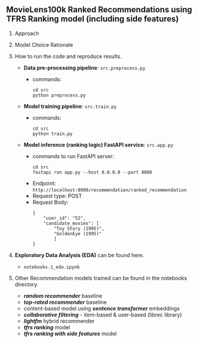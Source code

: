 ## MovieLens100k Ranked Recommendations using TFRS Ranking model (including side features)

1. Approach

2. Model Choice Rationale

3. How to run the code and reproduce results.
    - **Data pre-processing pipeline**: `src.preprocess.py`
        - commands:
            ```
            cd src
            python preprocess.py
            ```
    
    - **Model training pipeline**: `src.train.py`
        - commands:
            ```
            cd src
            python train.py
            ```

    - **Model inference (ranking logic) FastAPI service**: `src.app.py`
        - commands to run FastAPI server:
            ```
            cd src
            fastapi run app.py --host 0.0.0.0 --port 8000
            ```
        - Endpoint: `http://localhost:8000/recommendation/ranked_recommendation`
        - Request type: POST
        - Request Body:
            ```
            {
                "user_id": "52", 
                "candidate_movies": [
                    "Toy Story (1995)", 
                    "GoldenEye (1995)"
                    ]
            }
            ```
        
5. **Exploratory Data Analysis (EDA)** can be found here.
    - `notebooks.1_eda.ipynb`

4. Other Recommendation models trained can be found in the notebooks directory.
    - ***random recommender*** baseline
    - ***top-rated recommender*** baseline
    - content-based model using ***sentence transformer*** embeddings
    - ***collaborative filtering*** - item-based & user-based (librec library)
    - ***lightfm*** hybrid recommender
    - ***tfrs ranking*** model
    - ***tfrs ranking with side features*** model